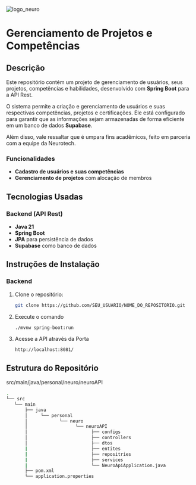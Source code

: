 ![logo_neuro](https://github.com/user-attachments/assets/aadfbe27-bd6d-49e8-991c-c5230d2fe1c8)

# Gerenciamento de Projetos e Competências

## Descrição

Este repositório contém um projeto de gerenciamento de usuários, seus projetos, competências e habilidades, desenvolvido com **Spring Boot** para a API Rest.

O sistema permite a criação e gerenciamento de usuários e suas respectivas competências, projetos e certificações. Ele está configurado para garantir que as informações sejam armazenadas de forma eficiente em um banco de dados **Supabase**.

Além disso, vale ressaltar que é umpara fins acadêmicos, feito em parceria com a equipe da Neurotech.

### Funcionalidades

- **Cadastro de usuários e suas competências**
- **Gerenciamento de projetos** com alocação de membros

## Tecnologias Usadas

### Backend (API Rest)

- **Java 21**
- **Spring Boot**
- **JPA** para persistência de dados
- **Supabase** como banco de dados

## Instruções de Instalação

### Backend

1. Clone o repositório:

   ```bash
   git clone https://github.com/SEU_USUARIO/NOME_DO_REPOSITORIO.git
   ```

2. Execute o comando

   ```bash
   ./mvnw spring-boot:run
   ```

3. Acesse a API através da Porta

   ```
   http://localhost:8081/
   ```

## Estrutura do Repositório

src/main/java/personal/neuro/neuroAPI

```bash
.
└── src
   └── main
       ├── java
       │     └── personal
       │            └── neuro
       │                  └── neuroAPI
       │                        ├── configs
       │                        ├── controllers
       │                        ├── dtos
       |                        ├── entites
       |                        ├── repositries
       |                        ├── services
       |                        └── NeuroApiApplication.java
       ├── pom.xml
       └── application.properties
```
